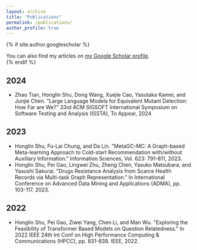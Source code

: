 ```yaml
---
layout: archive
title: "Publications"
permalink: /publications/
author_profile: true
---
```


{% if site.author.googlescholar %}
  <div class="wordwrap">You can also find my articles on <a href="{{site.author.googlescholar}}">my Google Scholar profile</a>.</div>
{% endif %}

2024
------
* Zhao Tian, Honglin Shu, Dong Wang, Xuejie Cao, Yasutaka Kamei, and Junjie Chen. "Large Language Models for Equivalent Mutant Detection: How Far are We?" 33rd ACM SIGSOFT International Symposium on Software Testing and Analysis (ISSTA), To Appear, 2024

2023
------
* Honglin Shu, Fu-Lai Chung, and Da Lin. "MetaGC-MC: A Graph-based Meta-learning Approach to Cold-start Recommendation with/without Auxiliary Information." Information Sciences, Vol. 623: 791-811, 2023.
* Honglin Shu, Pei Gao, Lingwei Zhu, Zheng Chen, Yasuko Matsubara, and Yasushi Sakurai. "Drugs Resistance Analysis from Scarce Health Records via Multi-task Graph Representation." In International Conference on Advanced Data Mining and Applications (ADMA), pp. 103-117. 2023.

2022
------
* Honglin Shu, Pei Gao, Ziwei Yang, Chen Li, and Man Wu. "Exploring the Feasibility of Transformer Based Models on Question Relatedness." In 2022 IEEE 24th Int Conf on High Performance Computing & Communications (HPCC), pp. 831-838. IEEE, 2022.
